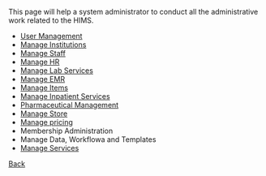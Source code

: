 This page will help a system administrator to conduct all the administrative work related to the HIMS.

* [User Management](https://github.com/hmislk/hmis/wiki/User-Management)
* [Manage Institutions](https://github.com/hmislk/hmis/wiki/Manage-Institutions)
* [Manage Staff](https://github.com/hmislk/hmis/wiki/Manage-Staff)
* [Manage HR](https://github.com/hmislk/hmis/wiki/Manage-HR)
* [Manage Lab Services](https://github.com/hmislk/hmis/wiki/Manage-Lab-Services)
* [Manage EMR](https://github.com/hmislk/hmis/wiki/Manage-EMR)
* [Manage Items](https://github.com/hmislk/hmis/wiki/Manage-Items)
* [Manage Inpatient Services](https://github.com/hmislk/hmis/wiki/Manage-Inpatient-Services)
* [Pharmaceutical Management](https://github.com/hmislk/hmis/wiki/Pharmaceutical-Management)
* [Manage Store](https://github.com/hmislk/hmis/wiki/Manage-Store)
* [Manage pricing](https://github.com/hmislk/hmis/wiki/Manage-Pricing)
* Membership Administration
* Manage Data, Workflowa and Templates
* [Manage Services](https://github.com/hmislk/hmis/wiki/Manage-Services)








[Back](https://github.com/hmislk/hmis/wiki/User-Manual)
